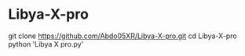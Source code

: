 # Libya-X-pro
git clone https://github.com/Abdo05XR/Libya-X-pro.git
cd Libya-X-pro
python 'Libya X pro.py'
